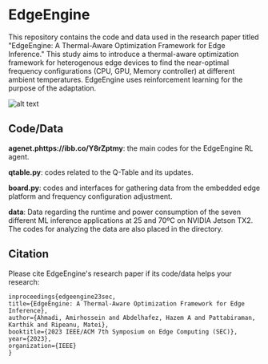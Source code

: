 # EdgeEngine

This repository contains the code and data used in the research paper titled "EdgeEngine: A Thermal-Aware Optimization Framework for Edge Inference." This study aims to introduce a thermal-aware optimization framework for heterogenous edge devices to find the near-optimal frequency configurations (CPU, GPU, Memory controller) at different ambient temperatures. EdgeEngine uses reinforcement learning for the purpose of the adaptation.

![alt text](https://imageupload.io/ib/6N9fw2HS70lB2kX_1697415457.png)

## Code/Data
**agenet.phttps://ibb.co/Y8rZptmy**: the main codes for the EdgeEngine RL agent.

**qtable.py**: codes related to the Q-Table and its updates.

**board.py**: codes and interfaces for gathering data from the embedded edge platform and frequency configuration adjustment.

**data**: Data regarding the runtime and power consumption of the seven different ML inference applications at 25 and 70ºC on NVIDIA Jetson TX2. The codes for analyzing the data are also placed in the directory.

## Citation

Please cite EdgeEngine's research paper if its code/data helps your research:

    inproceedings{edgeengine23sec,
    title={EdgeEngine: A Thermal-Aware Optimization Framework for Edge Inference},
    author={Ahmadi, Amirhossein and Abdelhafez, Hazem A and Pattabiraman, Karthik and Ripeanu, Matei},
    booktitle={2023 IEEE/ACM 7th Symposium on Edge Computing (SEC)},
    year={2023},
    organization={IEEE}
    }
